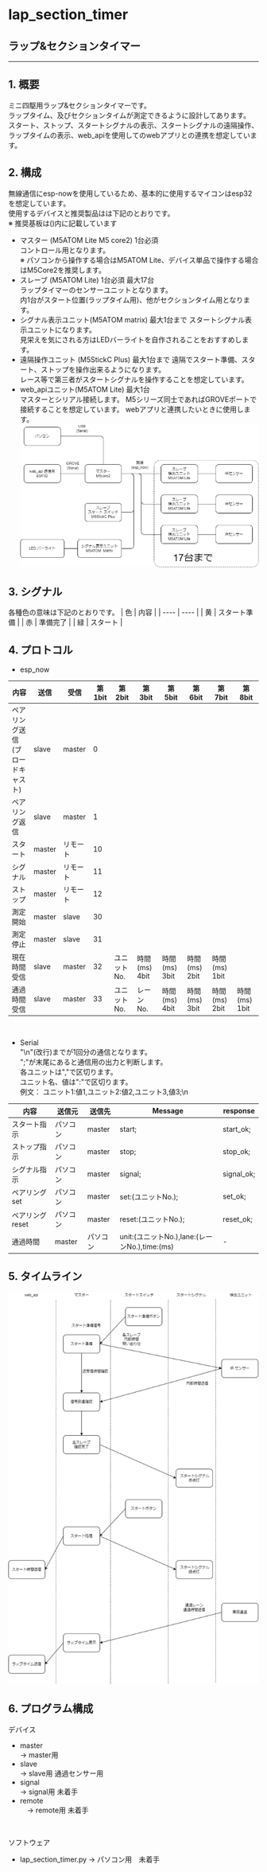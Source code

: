 # lap_section_timer
## ラップ&セクションタイマー
---
## 1. 概要
ミニ四駆用ラップ&セクションタイマーです。  
ラップタイム、及びセクションタイムが測定できるように設計してあります。  
スタート、ストップ、スタートシグナルの表示、スタートシグナルの遠隔操作、ラップタイムの表示、web_apiを使用してのwebアプリとの連携を想定しています。  


## 2. 構成
無線通信にesp-nowを使用しているため、基本的に使用するマイコンはesp32を想定しています。  
使用するデバイスと推奨製品はは下記のとおりです。  
※ 推奨基板は()内に記載しています
* マスター (M5ATOM Lite M5 core2) 1台必須  
  コントロール用となります。  
  ※ パソコンから操作する場合はM5ATOM Lite、デバイス単品で操作する場合はM5Core2を推奨します。
* スレーブ (M5ATOM Lite) 1台必須 最大17台  
  ラップタイマーのセンサーユニットとなります。  
  内1台がスタート位置(ラップタイム用)、他がセクションタイム用となります。  
* シグナル表示ユニット(M5ATOM matrix)  最大1台まで
  スタートシグナル表示ユニットになります。  
  見栄えを気にされる方はLEDバーライトを自作されることをおすすめします。  
* 遠隔操作ユニット (M5StickC Plus)  最大1台まで
  遠隔でスタート準備、スタート、ストップを操作出来るようになります。  
  レース等で第三者がスタートシグナルを操作することを想定しています。
* web_apiユニット(M5ATOM Lite) 最大1台  
  マスターとシリアル接続します。
  M5シリーズ同士であればGROVEポートで接続することを想定しています。
  webアプリと連携したいときに使用します。  
![](constitution.drawio.png)

## 3. シグナル
各種色の意味は下記のとおりです。
| 色 | 内容 |
| ---- | ---- |
| 黄 | スタート準備 |
| 赤 | 準備完了 |
| 緑 | スタート |

## 4. プロトコル
* esp_now  

| 内容 | 送信 | 受信 | 第1bit | 第2bit | 第3bit | 第5bit | 第6bit | 第7bit | 第8bit |
| ---- | ---- | ---- | ---- | ---- | ---- | ---- | ---- | ---- | ---- |
| ペアリング送信<br>(ブロードキャスト) | slave | master| 0 |
| ペアリング返信 | slave | master | 1 |
| スタート | master | リモート | 10 |
| シグナル | master | リモート | 11 |
| ストップ | master | リモート | 12 |
| 測定開始 | master | slave | 30 |
| 測定停止 | master | slave | 31 |
| 現在時間受信 | slave | master | 32 | ユニットNo. | 時間(ms) 4bit | 時間(ms) 3bit | 時間(ms) 2bit | 時間(ms) 1bit |
| 通過時間受信 | slave | master | 33 | ユニットNo. | レーンNo. | 時間(ms) 4bit | 時間(ms) 3bit | 時間(ms) 2bit | 時間(ms) 1bit |


<br>  

* Serial  
"\n"(改行)までが1回分の通信となります。  
";"が末尾にあると通信用の出力と判断します。  
各ユニットは","で区切ります。  
ユニット名、値は":"で区切ります。  
例文：
ユニット1:値1,ユニット2:値2,ユニット3,値3;\n


| 内容 | 送信元 | 送信先 | Message | response |
| ---- | ---- | ---- | ---- | ---- |
| スタート指示 | パソコン | master | start; | start_ok; |
| ストップ指示 | パソコン | master | stop; | stop_ok; |
| シグナル指示 | パソコン | master | signal; | signal_ok; |
| ペアリングset | パソコン | master | set:(ユニットNo.); | set_ok; |
| ペアリングreset | パソコン | master | reset:(ユニットNo.); | reset_ok; |
| 通過時間 | master | パソコン | unit:(ユニットNo.),lane:(レーンNo.),time:(ms) | - |

## 5. タイムライン
![](timeline.drawio.png)

## 6. プログラム構成
デバイス
* master  
  -> master用
* slave  
  -> slave用 通過センサー用
* signal  
  -> signal用 未着手
* remote  
　-> remote用 未着手  
<br>  

ソフトウェア
* lap_section_timer.py
  -> パソコン用　未着手
